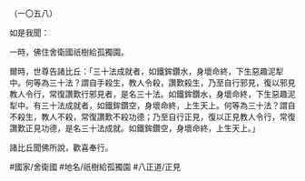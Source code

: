 （一〇五八）

如是我聞：

一時，佛住舍衛國祇樹給孤獨園。

爾時，世尊告諸比丘：「三十法成就者，如鐵鉾鑽水，身壞命終，下生惡趣泥犁中。何等為三十法？謂自手殺生，教人令殺，讚歎殺生，乃至自行邪見，復以邪見教人令行，常復讚歎行邪見者，是名三十法。如鐵鉾鑽水，身壞命終，下生惡趣泥犁中。有三十法成就者，如鐵鉾鑽空，身壞命終，上生天上。何等為三十法？謂自不殺生，教人不殺，常復讚歎不殺功德；乃至自行正見，復以正見教人令行，常復讚歎正見功德，是名三十法成就。如鐵鉾鑽空，身壞命終，上生天上。」

諸比丘聞佛所說，歡喜奉行。

#國家/舍衛國
#地名/祇樹給孤獨園
#八正道/正見
